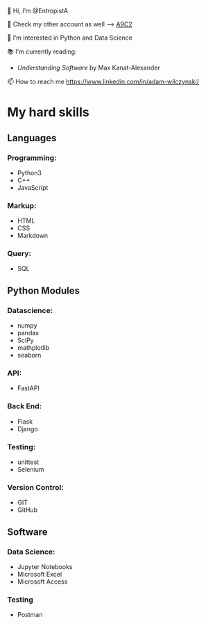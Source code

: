 👋 Hi, I’m @EntropistA

🤫 Check my other account as well --> [A9C2](https://github.com/a9c2)

👀 I’m interested in Python and Data Science

📚 I'm currently reading:
- _Understanding Software_ by Max Kanat-Alexander

📫 How to reach me https://www.linkedin.com/in/adam-wilczynski/

# My hard skills

## Languages

### Programming:
- Python3
- C++
- JavaScript

### Markup:
- HTML
- CSS
- Markdown

### Query:
- SQL

## Python Modules

### Datascience:
- numpy
- pandas
- SciPy
- mathplotlib
- seaborn

### API:
- FastAPI

### Back End:
- Flask
- Django

### Testing:
- unittest
- Selenium

### Version Control:
- GIT
- GitHub

## Software

### Data Science:
- Jupyter Notebooks
- Microsoft Excel
- Microsoft Access

### Testing
- Postman


<!---
EntropistA/EntropistA is a ✨ special ✨ repository because its `README.md` (this file) appears on your GitHub profile.
You can click the Preview link to take a look at your changes.
--->
